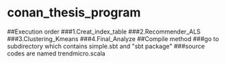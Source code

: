 # conan_thesis_program
##Execution order
###1.Creat_index_table
###2.Recommender_ALS
###3.Clustering_Kmeans
###4.Final_Analyze
##Compile method
###go to subdirectory which contains simple.sbt and  "sbt package"
###source codes are named trendmicro.scala
